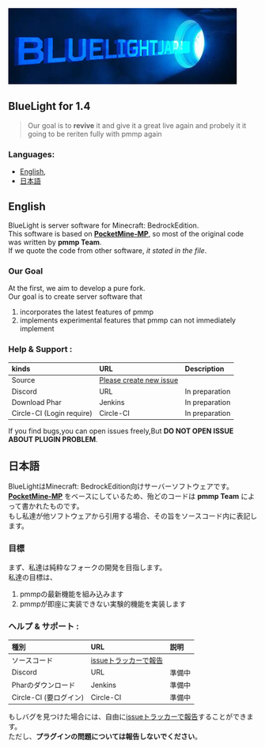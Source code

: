 ﻿<img src="/assets/logo.jpg">

## BlueLight for 1.4
> Our goal is to **revive** it and give it a great live again and probely it it going to be reriten fully with pmmp again

### Languages:
* [English](#eng),  
* [日本語](#jpn)

<a name="eng"></a>
## English
BlueLight is server software for Minecraft: BedrockEdition.  
This software is based on **[PocketMine-MP](https://github.com/pmmp/PocketMine-MP)**, so most of the original code was written by **pmmp Team**.  
If we quote the code from other software, _it stated in the file_.

### Our Goal
At the first, we aim to develop a pure fork.  
Our goal is to create server software that  
1. incorporates the latest features of pmmp
2. implements experimental features that pmmp can not immediately implement

### Help & Support :
|kinds|URL|Description|
|:----|:--|:----------|
|Source|[Please create new issue](https://github.com/BlueLightDutch/BlueLight/issues/new)||
|Discord|URL|In preparation|
|Download Phar|Jenkins|In preparation|
|Circle-CI (Login require)|Circle-CI|In preparation|

If you find bugs,you can open issues freely,But **DO NOT OPEN ISSUE ABOUT PLUGIN PROBLEM**.

<a name="jpn"></a>
## 日本語
BlueLightはMinecraft: BedrockEdition向けサーバーソフトウェアです。  
**[PocketMine-MP](https://github.com/pmmp/PocketMine-MP)** をベースにしているため、殆どのコードは **pmmp Team** によって書かれたものです。  
もし私達が他ソフトウェアから引用する場合、その旨をソースコード内に表記します。

### 目標
まず、私達は純粋なフォークの開発を目指します。  
私達の目標は、
1. pmmpの最新機能を組み込みます
2. pmmpが即座に実装できない実験的機能を実装します

### ヘルプ & サポート :
|種別|URL|説明|
|:----|:--|:----------|
|ソースコード|[issueトラッカーで報告](https://github.com/BlueLightDutch/BlueLight/issues/new)||
|Discord|URL|準備中|
|Pharのダウンロード|Jenkins|準備中|
|Circle-CI (要ログイン)|Circle-CI|準備中|

もしバグを見つけた場合には、自由に[issueトラッカーで報告](https://github.com/BlueLightDutch/BlueLight/issues/new)することができます。  
ただし、**プラグインの問題については報告しないでください**。